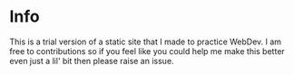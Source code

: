 # Info 
This is a trial version of a static site that I made to practice WebDev.
I am free to contributions so if you feel like you could help me make this better even just a lil' bit then please raise an issue.
